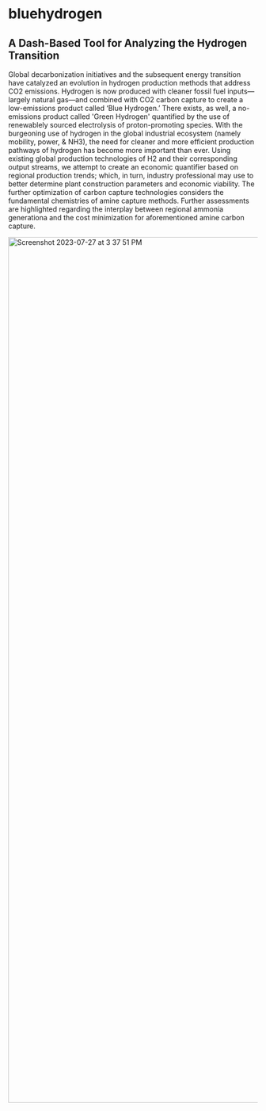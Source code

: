# bluehydrogen

## A Dash-Based Tool for Analyzing the Hydrogen Transition
Global decarbonization initiatives and the subsequent energy transition have catalyzed an evolution in hydrogen production methods that address CO2 emissions. Hydrogen is now produced with cleaner fossil fuel inputs—largely natural gas—and combined with CO2 carbon capture to create a low-emissions product called ‘Blue Hydrogen.’ There exists, as well, a no-emissions product called 'Green Hydrogen' quantified by the use of renewablely sourced electrolysis of proton-promoting species. With the burgeoning use of hydrogen in the global industrial ecosystem (namely mobility, power, & NH3), the need for cleaner and more efficient production pathways of hydrogen has become more important than ever. Using existing global production technologies of H2 and their corresponding output streams, we attempt to create an economic quantifier based on regional production trends; which, in turn, industry professional may use to better determine plant construction parameters and economic viability. The further optimization of carbon capture technologies considers the fundamental chemistries of amine capture methods. Further assessments are highlighted regarding the interplay between regional ammonia generationa and the cost minimization for aforementioned amine carbon capture.

<img width="1748" alt="Screenshot 2023-07-27 at 3 37 51 PM" src="https://github.com/lucabarcelo/bluehydrogen/assets/63828912/e2c88f5d-678e-4761-a089-61a7b8cfd86d">
